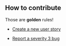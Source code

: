 ## How to contribute


Those are **golden** rules!


* [Create a new user story](../../../issues/new?title=Name%20of%20the%20new%20user%20story&labels[]=help%20wanted)


* [Report a severity 3 bug](../../../issues/new?title=Short%20description%20of%20the%20bug&labels%5B%5D=duplicate)
 
 
